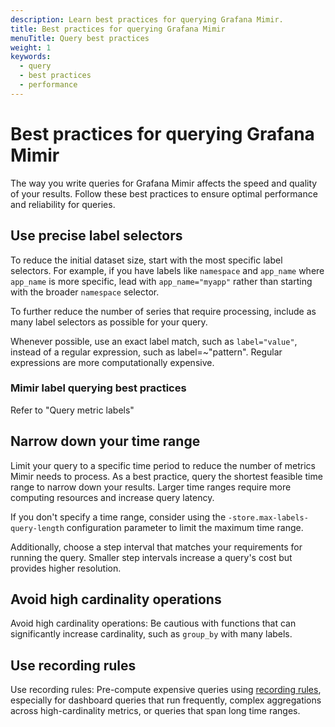 ```yaml
---
description: Learn best practices for querying Grafana Mimir.
title: Best practices for querying Grafana Mimir
menuTitle: Query best practices
weight: 1
keywords:
  - query
  - best practices
  - performance
---
```


<!-- Note: This topic is mounted in the GEM documentation. Ensure that all updates are also applicable to GEM. -->

# Best practices for querying Grafana Mimir

The way you write queries for Grafana Mimir affects the speed and quality of your results. Follow these best practices to ensure optimal performance and reliability for queries.

## Use precise label selectors

To reduce the initial dataset size, start with the most specific label selectors. For example, if you have labels like `namespace` and `app_name` where `app_name` is more specific, lead with `app_name="myapp"` rather than starting with the broader `namespace` selector.

To further reduce the number of series that require processing, include as many label selectors as possible for your query.

Whenever possible, use an exact label match, such as `label="value"`, instead of a regular expression, such as label=~"pattern". Regular expressions are more computationally expensive.

### Mimir label querying best practices

Refer to "Query metric labels"

## Narrow down your time range

Limit your query to a specific time period to reduce the number of metrics Mimir needs to process. As a best practice, query the shortest feasible time range to narrow down your results. Larger time ranges require more computing resources and increase query latency.

If you don't specify a time range, consider using the `-store.max-labels-query-length` configuration parameter to limit the maximum time range.

Additionally, choose a step interval that matches your requirements for running the query. Smaller step intervals increase a query's cost but provides higher resolution.

## Avoid high cardinality operations

Avoid high cardinality operations: Be cautious with functions that can significantly increase cardinality, such as `group_by` with many labels.

## Use recording rules

Use recording rules: Pre-compute expensive queries using [recording rules](../../manage/rule-evaluation/recording-rules/), especially for dashboard queries that run frequently, complex aggregations across high-cardinality metrics, or queries that span long time ranges.


